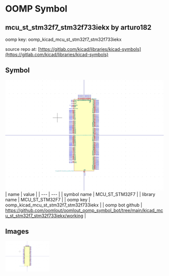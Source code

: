 # OOMP Symbol  
## mcu_st_stm32f7_stm32f733iekx  by arturo182  
  
oomp key: oomp_kicad_mcu_st_stm32f7_stm32f733iekx  
  
source repo at: [https://gitlab.com/kicad/libraries/kicad-symbols](https://gitlab.com/kicad/libraries/kicad-symbols)  
## Symbol  
  
[![working.png](working_600.png)](working.png)  
| name | value | 
| --- | --- | 
| symbol name | MCU_ST_STM32F7 | 
| library name | MCU_ST_STM32F7 | 
| oomp key | oomp_kicad_mcu_st_stm32f7_stm32f733iekx | 
| oomp bot github | https://github.com/oomlout/oomlout_oomp_symbol_bot/tree/main/kicad_mcu_st_stm32f7_stm32f733iekx/working | 
## Images  
  
[![working.png](working_140.png)](working.png)  
